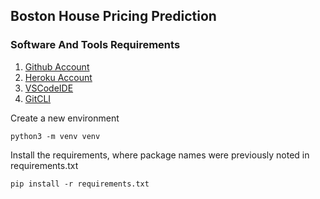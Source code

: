 ## Boston House Pricing Prediction

### Software And Tools Requirements

1. [Github Account](https://github.com)
2. [Heroku Account](https://heroku.com)
3. [VSCodeIDE](https://code.visualstudio.com/)
4. [GitCLI](https://github.com/cli/cli/blob/trunk/docs/install_linux.md)

Create a new environment

```
python3 -m venv venv
```

Install the requirements, where package names were previously noted in requirements.txt 

```
pip install -r requirements.txt
```
